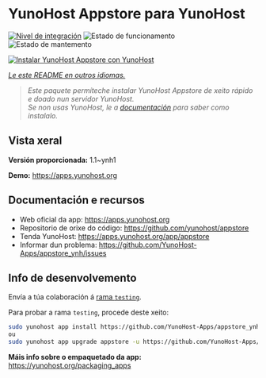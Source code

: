 <!--
NOTA: Este README foi creado automáticamente por <https://github.com/YunoHost/apps/tree/master/tools/readme_generator>
NON debe editarse manualmente.
-->

# YunoHost Appstore para YunoHost

[![Nivel de integración](https://dash.yunohost.org/integration/appstore.svg)](https://ci-apps.yunohost.org/ci/apps/appstore/) ![Estado de funcionamento](https://ci-apps.yunohost.org/ci/badges/appstore.status.svg) ![Estado de mantemento](https://ci-apps.yunohost.org/ci/badges/appstore.maintain.svg)

[![Instalar YunoHost Appstore con YunoHost](https://install-app.yunohost.org/install-with-yunohost.svg)](https://install-app.yunohost.org/?app=appstore)

*[Le este README en outros idiomas.](./ALL_README.md)*

> *Este paquete permíteche instalar YunoHost Appstore de xeito rápido e doado nun servidor YunoHost.*  
> *Se non usas YunoHost, le a [documentación](https://yunohost.org/install) para saber como instalalo.*

## Vista xeral



**Versión proporcionada:** 1.1~ynh1

**Demo:** <https://apps.yunohost.org>
## Documentación e recursos

- Web oficial da app: <https://apps.yunohost.org>
- Repositorio de orixe do código: <https://github.com/yunohost/appstore>
- Tenda YunoHost: <https://apps.yunohost.org/app/appstore>
- Informar dun problema: <https://github.com/YunoHost-Apps/appstore_ynh/issues>

## Info de desenvolvemento

Envía a túa colaboración á [rama `testing`](https://github.com/YunoHost-Apps/appstore_ynh/tree/testing).

Para probar a rama `testing`, procede deste xeito:

```bash
sudo yunohost app install https://github.com/YunoHost-Apps/appstore_ynh/tree/testing --debug
ou
sudo yunohost app upgrade appstore -u https://github.com/YunoHost-Apps/appstore_ynh/tree/testing --debug
```

**Máis info sobre o empaquetado da app:** <https://yunohost.org/packaging_apps>

